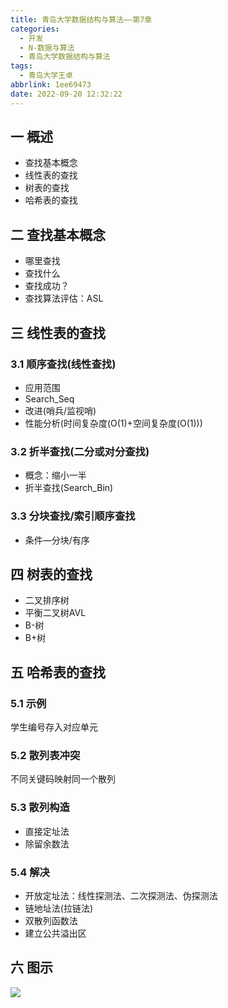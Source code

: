 ```yaml
---
title: 青岛大学数据结构与算法——第7章
categories:
  - 开发
  - N-数据与算法
  - 青岛大学数据结构与算法
tags:
  - 青岛大学王卓
abbrlink: 1ee69473
date: 2022-09-20 12:32:22
---
```

## 一 概述

* 查找基本概念
* 线性表的查找
* 树表的查找
* 哈希表的查找

<!--more-->

## 二 查找基本概念

* 哪里查找
* 查找什么
* 查找成功？
* 查找算法评估：ASL

## 三 线性表的查找

### 3.1 顺序查找(线性查找)

* 应用范围
* Search_Seq
* 改进(哨兵/监视哨)
* 性能分析(时间复杂度(O(1)+空间复杂度(O(1)))

### 3.2 折半查找(二分或对分查找)

* 概念：缩小一半
* 折半查找(Search_Bin)

### 3.3 分块查找/索引顺序查找

* 条件—分块/有序

## 四 树表的查找

* 二叉排序树
* 平衡二叉树AVL
* B-树
* B+树

## 五 哈希表的查找

### 5.1 示例

学生编号存入对应单元

### 5.2 散列表冲突

不同关键码映射同一个散列

### 5.3 散列构造

* 直接定址法
* 除留余数法

### 5.4 解决

* 开放定址法：线性探测法、二次探测法、伪探测法
* 链地址法(拉链法)
* 双散列函数法
* 建立公共溢出区

## 六 图示

![][1]

[1]:https://cdn.jsdelivr.net/gh/PGzxc/CDN/blog-data-struct-basic/data-struct-chapter-7.png